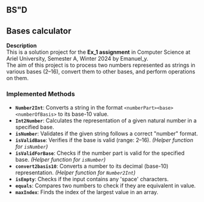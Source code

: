 ## BS"D  
## Bases calculator

**Description**  
This is a solution project for the **Ex_1 assignment** in Computer Science at Ariel University, Semester A, Winter 2024 by Emanuel_y.  
The aim of this project is to process two numbers represented as strings in various bases (2–16), convert them to other bases, and perform operations on them.  

### Implemented Methods  
- **`Number2Int`**: Converts a string in the format `<numberPart><base><numberOfBasis>` to its base-10 value.  
- **`Int2Number`**: Calculates the representation of a given natural number in a specified base.  
- **`isNumber`**: Validates if the given string follows a correct "number" format.  
- **`isValidBase`**: Verifies if the base is valid (range: 2–16). *(Helper function for `isNumber`)*  
- **`isValidForBase`**: Checks if the number part is valid for the specified base. *(Helper function for `isNumber`)*  
- **`convert2basis10`**: Converts a number to its decimal (base-10) representation. *(Helper function for `Number2Int`)*  
- **`isEmpty`**: Checks if the input contains any 'space' characters.  
- **`equals`**: Compares two numbers to check if they are equivalent in value.  
- **`maxIndex`**: Finds the index of the largest value in an array.  



